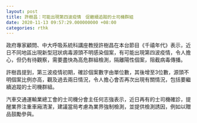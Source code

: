 ```yaml
---
layout: post
title: 許樹昌：可能出現第四波疫情　促繼續追蹤的士司機群組
date: 2020-11-13 09:57:29.000000000 +08:00
categories: rthk
---
```


政府專家顧問、中大呼吸系統科講座教授許樹昌在本台節目《千禧年代》表示，近日不同地區出現新型冠狀病毒源頭不明感染個案，有可能出現第四波疫情，令人擔心，但仍有待觀察，需要盡快為高危群組檢測，隔離陽性個案，阻截病毒傳播。

許樹昌提到，第三波疫情初期，確診個案數字由單位數，其後增至3位數，源頭不明個案比例亦高，觀及過去兩日情況，令人擔心會否再次出現有關情況，包括要繼續追蹤的士司機群組。

汽車交通運輸業總工會的士司機分會主任何志強表示，近日再有的士司機確診，提醒業界注重車廂清潔，建議當局考慮為業界強制檢測，並提供檢測誘因，例如以贈品鼓勵參與。
